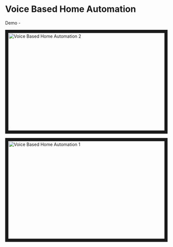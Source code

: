 # Voice Based Home Automation

Demo - 

<a href="https://www.youtube.com/embed/W4o1cQ6hw5M" target="_blank"><img src="http://img.youtube.com/vi/W4o1cQ6hw5M/0.jpg" 
alt="Voice Based Home Automation 2" width="560" height="315" border="10" /></a>

<a href="https://www.youtube.com/embed/JZSgWG-kF8Y" target="_blank"><img src="http://img.youtube.com/vi/JZSgWG-kF8Y/0.jpg" 
alt="Voice Based Home Automation 1" width="560" height="315" border="10" /></a>
